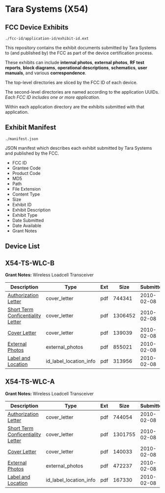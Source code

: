 # Tara Systems (X54)
## FCC Device Exhibits

```
./fcc-id/application-id/exhibit-id.ext
```

This repository contains the exhibit documents submitted by Tara Systems to (and published by) the FCC as part of the device certification process.

These exhibits can include **internal photos**, **external photos**, **RF test reports**, **block diagrams**, **operational descriptions**, **schematics**, **user manuals**, and various **correspondence**.

The top-level directories are sliced by the FCC ID of each device.

The second-level directories are named according to the application UUIDs. *Each FCC ID includes one or more application.*

Within each application directory are the exhibits submitted with that application. 

## Exhibit Manifest

```
./manifest.json
```

JSON manifest which describes each exhibit submitted by Tara Systems and published by the FCC.

- FCC ID
- Grantee Code
- Product Code
- MD5
- Path
- File Extension
- Content Type
- Size
- Exhibit ID
- Exhibit Description
- Exhibit Type
- Date Submitted
- Date Available
- Grant Notes

## Device List
## X54-TS-WLC-B
**Grant Notes:** Wireless Loadcell Transceiver

| Description | Type | Ext | Size | Submitted | Available |
| ----------- | ---- | --- | ---- | --------- | --------- |
| [Authorization Letter](X54-TS-WLC-B/6e466706a958cc799aa024bdbe88daaa/1238741.pdf) | cover_letter | pdf | 744341 | 2010-02-08 | 2010-02-09 |
| [Short Term Conficentiality Letter](X54-TS-WLC-B/6e466706a958cc799aa024bdbe88daaa/1238742.pdf) | cover_letter | pdf | 1306452 | 2010-02-08 | 2010-02-09 |
| [Cover Letter](X54-TS-WLC-B/6e466706a958cc799aa024bdbe88daaa/1238810.pdf) | cover_letter | pdf | 139039 | 2010-02-08 | 2010-02-09 |
| [External Photos](X54-TS-WLC-B/6e466706a958cc799aa024bdbe88daaa/1238743.pdf) | external_photos | pdf | 855021 | 2010-02-08 | 2010-02-09 |
| [Label and Location](X54-TS-WLC-B/6e466706a958cc799aa024bdbe88daaa/1238811.pdf) | id_label_location_info | pdf | 313956 | 2010-02-08 | 2010-02-09 |
## X54-TS-WLC-A
**Grant Notes:** Wireless Loadcell Transceiver

| Description | Type | Ext | Size | Submitted | Available |
| ----------- | ---- | --- | ---- | --------- | --------- |
| [Authorization Letter](X54-TS-WLC-A/3ea3644654c9f8262e6cae3e17836cb6/1238722.pdf) | cover_letter | pdf | 744054 | 2010-02-08 | 2010-02-08 |
| [Short Term Conficentiality Letter](X54-TS-WLC-A/3ea3644654c9f8262e6cae3e17836cb6/1238723.pdf) | cover_letter | pdf | 1301755 | 2010-02-08 | 2010-02-08 |
| [Cover Letter](X54-TS-WLC-A/3ea3644654c9f8262e6cae3e17836cb6/1238809.pdf) | cover_letter | pdf | 140033 | 2010-02-08 | 2010-02-08 |
| [External Photos](X54-TS-WLC-A/3ea3644654c9f8262e6cae3e17836cb6/1238724.pdf) | external_photos | pdf | 472237 | 2010-02-08 | 2010-02-09 |
| [Label and Location](X54-TS-WLC-A/3ea3644654c9f8262e6cae3e17836cb6/1238808.pdf) | id_label_location_info | pdf | 167330 | 2010-02-08 | 2010-02-08 |
